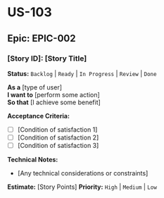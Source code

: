 # US-103

## Epic: EPIC-002

### [Story ID]: [Story Title]
**Status:** `Backlog` | `Ready` | `In Progress` | `Review` | `Done`

**As a** [type of user]  
**I want to** [perform some action]  
**So that** [I achieve some benefit]

**Acceptance Criteria:**
- [ ] [Condition of satisfaction 1]
- [ ] [Condition of satisfaction 2]
- [ ] [Condition of satisfaction 3]

**Technical Notes:**
- [Any technical considerations or constraints]

**Estimate:** [Story Points]
**Priority:** `High` | `Medium` | `Low`